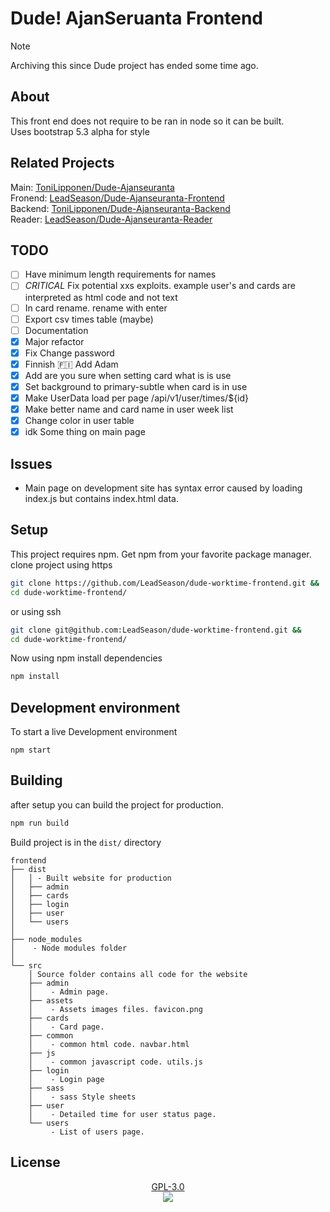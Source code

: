 # Dude! AjanSeruanta Frontend

> [!NOTE] 
> Archiving this since Dude project has ended some time ago. 

## About
This front end does not require to be ran in node so it can be built.  
Uses bootstrap 5.3 alpha for style

## Related Projects
Main:    [ToniLipponen/Dude-Ajanseuranta](https://github.com/ToniLipponen/Dude-Ajanseuranta)  
Fronend: [LeadSeason/Dude-Ajanseuranta-Frontend](https://github.com/LeadSeason/Dude-Ajanseuranta-Frontend)  
Backend: [ToniLipponen/Dude-Ajanseuranta-Backend](https://github.com/ToniLipponen/Dude-Ajanseuranta-Backend)  
Reader:  [LeadSeason/Dude-Ajanseuranta-Reader](https://github.com/LeadSeason/Dude-Ajanseuranta-Reader)

## TODO 
- [ ] Have minimum length requirements for names
- [ ] *CRITICAL* Fix potential xxs exploits. example user's and cards are interpreted as html code and not text
- [ ] In card rename. rename with enter
- [ ] Export csv times table (maybe)
- [ ] Documentation
- [x] Major refactor
- [X] Fix Change password
- [X] Finnish 🇫🇮 Add Adam
- [X] Add are you sure when setting card what is is use
- [X] Set background to primary-subtle when card is in use
- [X] Make UserData load per page /api/v1/user/times/${id}
- [X] Make better name and card name in user week list
- [X] Change color in user table
- [X] idk Some thing on main page

## Issues
- Main page on development site has syntax error caused by loading index.js but contains index.html data. 

## Setup
This project requires npm. Get npm from your favorite package manager.  
clone project using https
```sh
git clone https://github.com/LeadSeason/dude-worktime-frontend.git &&
cd dude-worktime-frontend/
```
or using ssh
```sh
git clone git@github.com:LeadSeason/dude-worktime-frontend.git &&
cd dude-worktime-frontend/
```
Now using npm install dependencies
```sh
npm install
```

## Development environment
To start a live Development environment
```
npm start
```
## Building
after setup you can build the project for production.
```sh
npm run build 
```
Build project is in the `dist/` directory
```
frontend
├── dist
│   │ - Built website for production
│   ├── admin
│   ├── cards
│   ├── login
│   ├── user
│   └── users
│
├── node_modules
│    - Node modules folder
│   
└── src
    │ Source folder contains all code for the website
    ├── admin
    │    - Admin page.
    ├── assets
    │    - Assets images files. favicon.png
    ├── cards
    │    - Card page.
    ├── common
    │    - common html code. navbar.html
    ├── js
    │    - common javascript code. utils.js
    ├── login
    │    - Login page
    ├── sass
    │    - sass Style sheets
    ├── user
    │    - Detailed time for user status page.
    └── users
         - List of users page.
```

## License
<p align="center">
  <a href="https://www.gnu.org/licenses/gpl-3.0.en.html">GPL-3.0</a>
  <br>
  <img href="https://www.gnu.org/licenses/gpl-3.0.en.html" src="https://www.gnu.org/graphics/gplv3-127x51.png">
</p>

